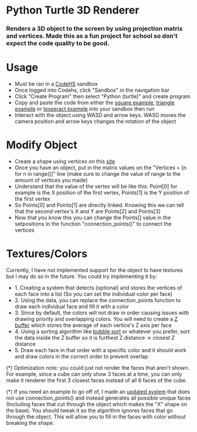 <h1>Python Turtle 3D Renderer</h1>
<h3>Renders a 3D object to the screen by using projection matrix and vertices. Made this as a fun project for school so don't expect the code quality to be good.</h3>

<h1>Usage</h1>
<ul>
  <li>Must be ran in a <a href="https://codehs.com/" target="_blank">CodeHS</a> sandbox</li>
  <li>Once logged into Codehs, click "Sandbox" in the navigation bar</li>
  <li>Click "Create Program" then select "Python (turtle)" and create program</li>
  <li>Copy and paste the code from either the <a href="https://github.com/Aureliustics/Python-Turtle-3D-Renderer/blob/main/src/Render%20Square%20Example.py" target="_blank">square example</a>, <a href="https://github.com/Aureliustics/Python-Turtle-3D-Renderer/blob/main/src/Render%20Triangle%20Example.py" target="_blank">triangle example</a> or <a href="https://github.com/Aureliustics/Python-Turtle-3D-Renderer/blob/main/src/Render%20Tesseract%20Example.py" target="_blank">tesseract example</a> into your sandbox then run</li>
  <li>Interact with the object using WASD and arrow keys. WASD moves the camera position and arrow keys changes the rotation of the object</li>
</ul>

<h1>Modify Object</h1>
<ul>
  <li>Create a shape using vertices on this <a href="https://technology.cpm.org/general/3dgraph/" target="_blank">site</a></li>
  <li>Once you have an object, put in the matrix values on the "Vertices = [n for n in range()]" line (make sure to change the value of range to the amount of vertices you made)</li>
  <li>Understand that the value of the vertex will be like this: Point[0] for example is the X position of the first vertex, Points[1] is the Y position of the first vertex</li>
  <li>So Points[0] and Points[1] are directly linked. Knowing this we can tell that the second vertex's X and Y are Points[2] and Points[3]</li>
  <li>Now that you know this you can change the Points[] value in the setpositions in the function "connection_points()" to connect the vertices</li>
</ul>

<h1>Textures/Colors</h1>
<p>Currently, I have not implemented support for the object to have textures but I may do so in the future. You could try implementing it by:</p>
<ul>
  <li>1. Creating a system that detects (optional) and stores the vertices of each face into a list (So you can set the individual color per face)</li>
  <li>2. Using the data, you can replace the connection_points function to draw each individual face and fill it with a color</li>
  <li>3. Since by default, the colors will not draw in order causing issues with drawing priority and overlapping colors. You will need to create a <a href="https://en.wikipedia.org/wiki/Z-buffering" target="_blank">Z buffer</a> which stores the average of each vertice's Z axis per face</li>
  <li>4. Using a sorting algorithm like <a href="https://en.wikipedia.org/wiki/Bubble_sort" target="_blank">bubble sort</a> or whatever you prefer, sort the data inside the Z buffer so it is furthest Z distance -> closest Z distance</li>
  <li>5. Draw each face in that order with a specific color and it should work and draw colors in the correct order to prevent overlap</li>
</ul>
<p>(*) Optimization note: you could just not render the faces that aren't shown. For example, since a cube can only show 3 faces at a time, you can only make it renderer the first 3 closest faces instead of all 6 faces of the cube.</p>
<p>(*) If you need an example to go off of, I made an <a href="https://github.com/Aureliustics/Python-Turtle-3D-Renderer/blob/main/src/Geometric%20Face%20Generation.py" target="_blank">updated system</a> that does not use connection_points() and instead generates all possible unique faces (Including faces that cut through the object which makes the "X" shape on the base). You should tweak it so the algorithm ignores faces that go through the object. This will allow you to fill in the faces with color without breaking the shape.</p>
